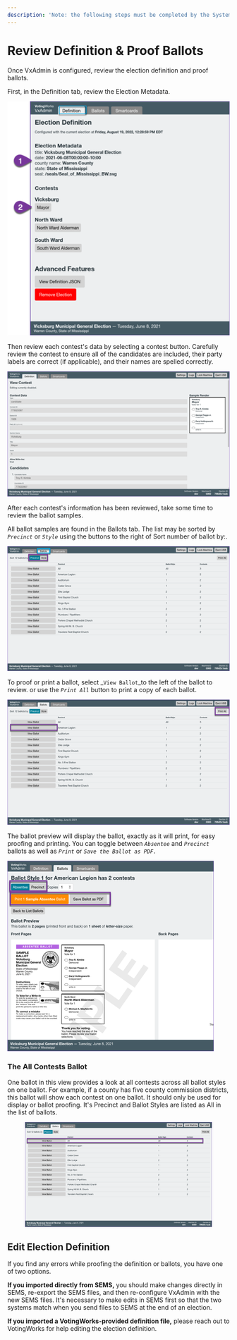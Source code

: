 ```yaml
---
description: 'Note: the following steps must be completed by the System Administrator.'
---
```


# Review Definition & Proof Ballots

Once VxAdmin is configured, review the election definition and proof ballots.&#x20;

First, in the Definition tab, review the Election Metadata.

![](<../.gitbook/assets/VxAdmin - Definition tab review.png>)

Then review each contest's data by selecting a contest button. Carefully review the contest to ensure all of the candidates are included, their party labels are correct (if applicable), and their names are spelled correctly.

![](<../.gitbook/assets/image (163).png>)

After each contest's information has been reviewed, take some time to review the ballot samples.

All ballot samples are found in the Ballots tab. The list may be sorted by _`Precinct`_ or _`Style`_ using the buttons to the right of Sort  number of ballot by:.

![](<../.gitbook/assets/image (225).png>)

To proof or print a ballot, select _`View Ballot`_to the left of the ballot to review. or use the _`Print All`_ button to print a copy of each ballot.

![View Ballot to display a ballot for review or Print All to print each ballot for review](<../.gitbook/assets/image (229).png>)

The ballot preview will display the ballot, exactly as it will print, for easy proofing and printing. You can toggle between _`Absentee`_ and _`Precinct`_ ballots as well as _`Print`_ or _`Save the Ballot as PDF.`_

![Toggle between Absentee and Precinct, Print of Save the Ballot](<../.gitbook/assets/image (243).png>)

### The All Contests Ballot

One ballot in this view provides a look at all contests across all ballot styles on one ballot. For example, if a county has five county commission districts, this ballot will show each contest on one ballot.  It should only be used for display or ballot proofing. It's Precinct and Ballot Styles are listed as All in the list of ballots.

<figure><img src="../.gitbook/assets/image (59).png" alt=""><figcaption></figcaption></figure>

## Edit Election Definition

If you find any errors while proofing the definition or ballots, you have one of two options.

**If you imported directly from SEMS,** you should make changes directly in SEMS, re-export the SEMS files, and then re-configure VxAdmin with the new SEMS files. It's necessary to make edits in SEMS first so that the two systems match when you send files to SEMS at the end of an election.

**If you imported a VotingWorks-provided definition file,** please reach out to VotingWorks for help editing the election definition.
